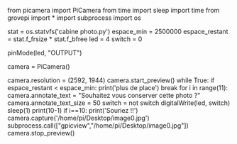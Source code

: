 from picamera import PiCamera 
from time import sleep
import time
from grovepi import *
import subprocess
import os

stat = os.statvfs('cabine photo.py')
espace_min = 2500000
espace_restant = stat.f_frsize * stat.f_bfree 
led = 4
switch = 0

pinMode(led, "OUTPUT")

camera = PiCamera()

camera.resolution = (2592, 1944)
camera.start_preview()
while True:
  if espace_restant < espace_min:
    print('plus de place')
    break
  for i in range(11):
    camera.annotate_text = "Souhaitez vous conserver cette photo ?"
    camera.annotate_text_size = 50
    switch = not switch
    digitalWrite(led, switch)
    sleep(1)
    print(10-1)
    if i==10:
      print('Souriez !!')
   camera.capture('/home/pi/Desktop/image0.jpg')
   subprocess.call(["gpicview","/home/pi/Desktop/image0.jpg"])
   camera.stop_preview()
